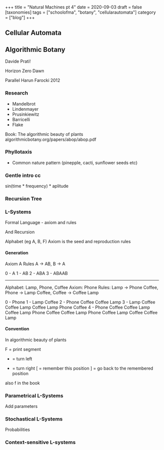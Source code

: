 +++
title = "Natural Machines pt 4"
date = 2020-09-03
draft = false
[taxonomies]
tags = ["schoolofma", "botany", "cellularautomata"]
category = ["blog"]
+++

## Cellular Automata


## Algorithmic Botany

Davide Prati!

Horizon Zero Dawn

Parallel Harun Farocki 2012

### Research

- Mandelbrot
- Lindenmayer
- Prusinkiewitz
- Barricelli
- Flake

Book: The algorithmic beauty of plants
algorithmicbotany.org/papers/abop/abop.pdf

### Phyllotaxis

- Common nature pattern (pinepple, cacti, sunflower seeds etc)


### Gentle intro cc

sin(time * frequency) * aplitude

### Recursion Tree

### L-Systems

Formal Language - axiom and rules

And Recursion

Alphabet  (eg A, B, F)
Axiom is the seed
and reproduction rules

#### Generation
Axiom A
Rules A -> AB, B -> A

0 - A
1 - AB
2 - ABA
3 - ABAAB

---

Alphabet: Lamp, Phone, Coffee
Axiom: Phone
Rules: Lamp -> Phone Coffee, Phone -> Lamp Coffee, Coffee -> Coffee Lamp

0 - Phone
1 - Lamp Coffee
2 - Phone Coffee Coffee Lamp
3 - Lamp Coffee Coffee Lamp Coffee Lamp Phone Coffee
4 - Phone Coffee Coffee Lamp Coffee Lamp Phone Coffee Coffee Lamp Phone Coffee Lamp Coffee Coffee Lamp

#### Convention

In algorithmic beauty of plants

F = print segment
+ = turn left
- = turn right
[ = remember this position
] = go back to the remembered position

also f in the book


### Parametrical L-Systems

Add parameters

### Stochastical L-Systems

Probabilities

### Context-sensitive L-systems
